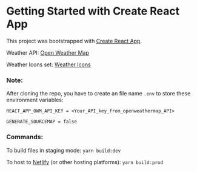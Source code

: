 # Getting Started with Create React App

This project was bootstrapped with [Create React App](https://github.com/facebook/create-react-app).

Weather API: [Open Weather Map](https://openweathermap.org)

Weather Icons set: [Weather Icons](https://github.com/erikflowers/weather-icons)

### Note:
After cloning the repo, you have to create an file name `.env` to store these environment variables:

  `REACT_APP_OWM_API_KEY = <Your_API_key_from_openweathermap_API>`
  
  `GENERATE_SOURCEMAP = false`
  
### Commands:
To build files in staging mode: `yarn build:dev`

To host to [Netlify](https://netlify.app) (or other hosting platforms): `yarn build:prod`
